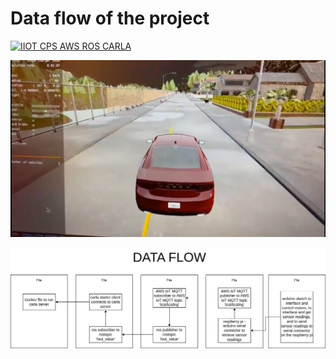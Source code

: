 # Data flow of the project

[![IIOT CPS AWS ROS CARLA](https://img.youtube.com/vi/watch?v=L9ExMAb5iEk.jpg)](https://www.youtube.com/watch?v=L9ExMAb5iEk "IIOT CPS AWS ROS CARLA")

![IIOT CPS AWS ROS CARLA](images/Untitled.png?raw=true "Title")

![IIOT CPS AWS ROS CARLA](images/data_flow.png?raw=true "Title")
